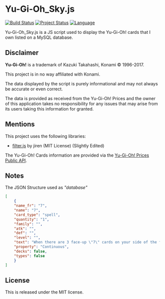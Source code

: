 # Yu-Gi-Oh_Sky.js

[![Build Status](https://img.shields.io/travis/rust-lang/rust.svg)]() [![Project Status](https://img.shields.io/badge/status-WIP-blue.svg)]() [![Language](https://img.shields.io/badge/language-javascript-yellow.svg)]()

Yu-Gi-Oh_Sky.js is a JS script used to display the Yu-Gi-Oh! cards that I own listed on a MySQL database.

## Disclaimer

**Yu-Gi-Oh!** is a trademark of Kazuki Takahashi, Konami © 1996-2017.

This project is in no way affiliated with Konami.

The data displayed by the script is purely informational and may not always be accurate or even correct.

The data is provided as received from the Yu-Gi-Oh! Prices and the owner of this application takes no responsibility for any issues that may arise from its users taking this information for granted.

## Mentions

This project uses the following libraries:
- [filter.js](https://github.com/jiren/filter.js) by jiren (MIT License) (Slightly Edited)

The Yu-Gi-Oh! Cards information are provided via the [Yu-Gi-Oh! Prices](https://yugiohprices.com/) [Public API](http://docs.yugiohprices.apiary.io/#).

## Notes

The JSON Structure used as *"database"*

```JSON
[
    {
    "name_fr": "7",
    "name": "7",
    "card_type": "spell",
    "quantity": "1",
    "family": "",
    "atk": "",
    "def": "",
    "level": "",
    "text": "When there are 3 face-up \"7\" cards on your side of the field, draw 3 cards from your Deck. Then destroy all \"7\" cards. When this card is sent directly from the field to your Graveyard, increase your Life Points by 700 points.",
    "property": "Continuous",
    "decks": false,
    "types": false
    }
]
```

## License

This is released under the MIT license.
